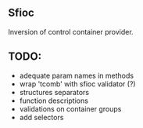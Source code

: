 ## Sfioc
Inversion of control container provider.

## TODO:
- adequate param names in methods
- wrap 'tcomb' with sfioc validator (?)
- structures separators
- function descriptions
- validations on container groups
- add selectors
